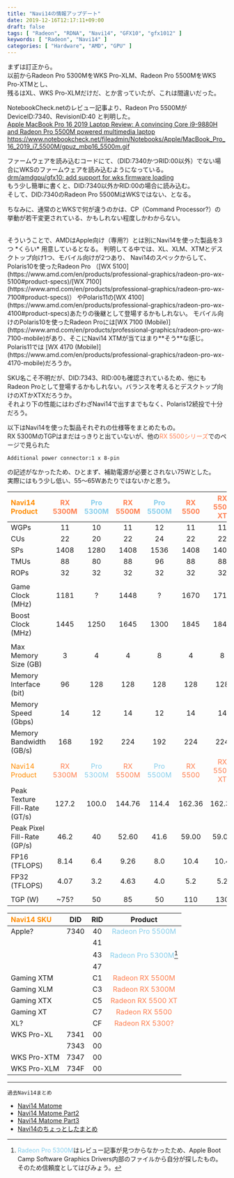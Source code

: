 ```yaml
---
title: "Navi14の情報アップデート"
date: 2019-12-16T12:17:11+09:00
draft: false
tags: [ "Radeon", "RDNA", "Navi14", "GFX10", "gfx1012" ]
keywords: [ "Radeon", "Navi14" ]
categories: [ "Hardware", "AMD", "GPU" ]
---
```


まずは訂正から。  
以前からRadeon Pro 5300MをWKS Pro-XLM、Radeon Pro 5500MをWKS Pro-XTMとし、  
残るはXL、WKS Pro-XLMだけだ、とか言っていたが、これは間違いだった。  

NotebookCheck.netのレビュー記事より、Radeon Pro 5500Mが DeviceID:7340、RevisionID:40 と判明した。  
[Apple MacBook Pro 16 2019 Laptop Review: A convincing Core i9-9880H and Radeon Pro 5500M powered multimedia laptop](https://www.notebookcheck.net/Apple-MacBook-Pro-16-2019-Laptop-Review-A-convincing-Core-i9-9880H-and-Radeon-Pro-5500M-powered-multimedia-laptop.445902.0.html)  
<https://www.notebookcheck.net/fileadmin/Notebooks/Apple/MacBook_Pro_16_2019_i7_5500M/gpuz_mbp16_5500m.gif>  

ファームウェアを読み込むコードにて、（DID:7340かつRID:00以外）でない場合にWKSのファームウェアを読み込むようになっている。  
[drm/amdgpu/gfx10: add support for wks firmware loading](https://cgit.freedesktop.org/~agd5f/linux/commit/drivers/gpu/drm/amd?h=amd-staging-drm-next&id=4db37544cee58f7d669796d75bbce6913f1203bc)  
もう少し簡単に書くと、DID:7340以外かRID:00の場合に読み込む。  
そして、DID:7340のRadeon Pro 5500MはWKSではない、となる。  

ちなみに、通常のとWKSで何が違うのかは、CP（Command Processor?）の挙動が若干変更されている、かもしれない程度しかわからない。  

<br>
そういうことで、AMDはApple向け（専用?）とは別にNavi14を使った製品を3つ *くらい* 用意しているとなる。  
判明してる中では、XL、XLM、XTMとデスクトップ向け1つ、モバイル向けが2つあり、  
Navi14のスペックからして、  
Polaris10を使ったRadeon Pro （[WX 5100](https://www.amd.com/en/products/professional-graphics/radeon-pro-wx-5100#product-specs)/[WX 7100](https://www.amd.com/en/products/professional-graphics/radeon-pro-wx-7100#product-specs)） やPolaris11の[WX 4100](https://www.amd.com/en/products/professional-graphics/radeon-pro-wx-4100#product-specs)あたりの後継として登場するかもしれない。  
モバイル向けのPolaris10を使ったRadeon Proには[WX 7100 (Mobile)](https://www.amd.com/en/products/professional-graphics/radeon-pro-wx-7100-mobile)があり、そこにNavi14 XTMが当てはまり**そう**な感じ。  
Polaris11では [WX 4170 (Mobile)](https://www.amd.com/en/products/professional-graphics/radeon-pro-wx-4170-mobile)だろうか。  

SKU名こそ不明だが、DID:7343、RID:00も確認されているため、他にもRadeon Proとして登場するかもしれない。バランスを考えるとデスクトップ向けのXTかXTXだろうか。  
それより下の性能にはわざわざNavi14で出すまでもなく、Polaris12続投で十分だろう。  

以下はNavi14を使った製品それぞれの仕様等をまとめたもの。  
RX 5300MのTGPはまだはっきりと出ていないが、他の<span style="color:coral">RX 5500シリーズ</span>でのページで見られた

	Additional power connector:1 x 8-pin

の記述がなかったため、ひとまず、補助電源が必要とされない75Wとした。  
実際にはもう少し低い、55〜65Wあたりではないかと思う。  

| <span style="color:darkorange">Navi14 Product</span> | <span style="color:coral">RX 5300M</span> | <span style="color:skyblue">Pro 5300M</span> | <span style="color:coral">RX 5500M</span> | <span style="color:skyblue">Pro 5500M</span> | <span style="color:coral">RX 5500</span> | <span style="color:coral">RX 5500 XT</span>
| :--- | :---: | :---: | :---: | :---: | :---: | :---: |
| WGPs | 11 | 10 | 11 | 12 | 11 | 11 |
| CUs | 22 | 20 | 22 | 24 | 22 | 22 |
| SPs | 1408 | 1280 | 1408 | 1536 | 1408 | 1408 |
| TMUs | 88 | 80 | 88 | 96 | 88 | 88 |
| ROPs | 32 | 32 | 32 | 32 | 32 | 32 |
||
| Game Clock (MHz) | 1181 | ? | 1448 | ? | 1670 | 1717 |
| Boost Clock (MHz) | 1445 | 1250 | 1645 | 1300 | 1845 | 1845 |
||
| Max Memory Size (GB) | 3 | 4 | 4 | 8 | 4 | 8 |
| Memory Interface (bit) | 96 | 128 | 128 | 128 | 128 | 128 |
| Memory Speed (Gbps) | 14 | 12 | 14 | 12 | 14 | 14 |
| Memory Bandwidth (GB/s) | 168 | 192 | 224 | 192 | 224 | 224 |
| <span style="color:darkorange">Navi14 Product</span> | <span style="color:coral">RX 5300M</span> | <span style="color:skyblue">Pro 5300M</span> | <span style="color:coral">RX 5500M</span> | <span style="color:skyblue">Pro 5500M</span> | <span style="color:coral">RX 5500</span> | <span style="color:coral">RX 5500 XT</span>
| Peak Texture Fill-Rate (GT/s) | 127.2 | 100.0 | 144.76 | 114.4 | 162.36 | 162.36 |
| Peak Pixel Fill-Rate (GP/s) | 46.2 | 40 | 52.60 | 41.6 | 59.00 | 59.00 |
| FP16 (TFLOPS) | 8.14 | 6.4 | 9.26 | 8.0 | 10.4 | 10.4 |
| FP32 (TFLOPS) | 4.07 | 3.2 | 4.63 | 4.0 | 5.2 | 5.2 |
||
| TGP (W) | ~75? | 50 | 85 | 50 | 110 | 130 |

| <span style="color:darkorange">Navi14 SKU</span> | DID | RID | Product |
| :--- | :---: | :---: | :---: |
| Apple? | 7340 | 40 | <span style="color:skyblue">Radeon Pro 5500M</span> |
| | | 41 | |
| | | 43 | <span style="color:skyblue">Radeon Pro 5300M</span>[^1] |
| | | 47 | |
| Gaming XTM | | C1 | <span style="color:coral">Radeon RX 5500M</span> |
| Gaming XLM | | C3 | <span style="color:coral">Radeon RX 5300M</span> |
| Gaming XTX | | C5 | <span style="color:coral">Radeon RX 5500 XT</span> |
| Gaming XT | | C7 | <span style="color:coral">Radeon RX 5500</span> |
| XL? | | CF | <span style="color:coral">Radeon RX 5300?</span> |
| WKS Pro-XL | 7341 | 00 | |
| | 7343 | 00 | |
| WKS Pro-XTM | 7347 | 00 | |
| WKS Pro-XLM | 734F | 00 | |

[^1]: <span style="color:skyblue">Radeon Pro 5300M</span>はレビュー記事が見つからなかったため、Apple Boot Camp Software Graphics Drivers内部のファイルから自分が探したもの。そのため信頼度としてはびみょう。  

<hr>
<code>過去Navi14まとめ</code>  

 * [Navi14 Matome](/posts/2019/11/04/navi14-matome/)  
 * [Navi14 Matome Part2](/posts/2019/11/13/navi14-matome-part2/)  
 * [Navi14 Matome Part3](/posts/2019/11/14/navi14-matome-part3/)  
 * [Navi14のちょっとしたまとめ](/posts/2019/12/06/navi14-a-little-matome/)  
